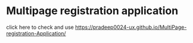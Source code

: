 # Multipage registration application
 click here to check and use https://pradeep0024-ux.github.io/MultiPage-registration-Application/
